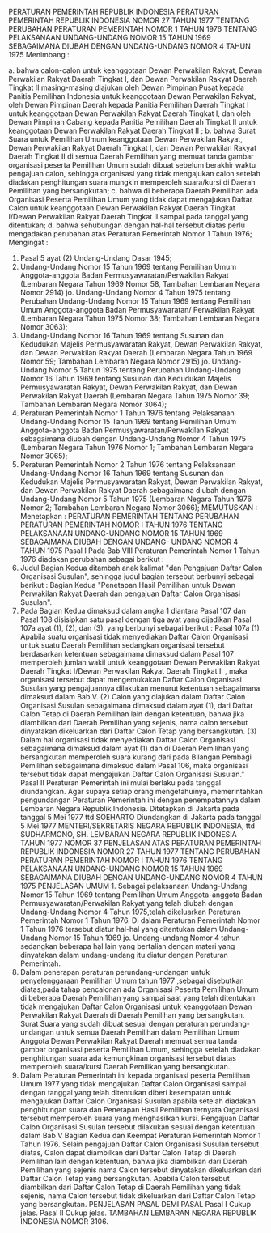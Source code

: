  PERATURAN PEMERINTAH REPUBLIK INDONESIA PERATURAN PEMERINTAH REPUBLIK INDONESIA NOMOR 27 TAHUN 1977 TENTANG PERUBAHAN PERATURAN PEMERINTAH NOMOR 1 TAHUN 1976 TENTANG PELAKSANAAN UNDANG-UNDANG NOMOR 15 TAHUN 1969 SEBAGAIMANA DIUBAH DENGAN UNDANG-UNDANG NOMOR 4 TAHUN 1975
Menimbang :

a. bahwa calon-calon untuk keanggotaan Dewan Perwakilan Rakyat, Dewan Perwakilan Rakyat Daerah Tingkat I, dan Dewan Perwakilan Rakyat Daerah Tingkat II masing-masing diajukan oleh Dewan Pimpinan Pusat kepada Panitia Pemilihan Indonesia untuk keanggotaan Dewan Perwakilan Rakyat, oleh Dewan Pimpinan Daerah kepada Panitia Pemilihan Daerah Tingkat I untuk keanggotaan Dewan Perwakilan Rakyat Daerah Tingkat I, dan oleh Dewan Pimpinan Cabang kepada Panitia Pemilihan Daerah Tingkat II untuk keanggotaan Dewan Perwakilan Rakyat Daerah Tingkat II ;
b. bahwa Surat Suara untuk Pemilihan Umum keanggotaan Dewan Perwakilan Rakyat, Dewan Perwakilan Rakyat Daerah Tingkat I, dan Dewan Perwakilan Rakyat Daerah Tingkat II di semua Daerah Pemilihan yang memuat tanda gambar organisasi peserta Pemilihan Umum sudah dibuat sebelum berakhir waktu pengajuan calon, sehingga organisasi yang tidak mengajukan calon setelah diadakan penghitungan suara mungkin memperoleh suara/kursi di Daerah Pemilihan yang bersangkutan;
c. bahwa di beberapa Daerah Pemilihan ada Organisasi Peserta Pemilihan Umum yang tidak dapat mengajukan Daftar Calon untuk keanggotaan Dewan Perwakilan Rakyat Daerah Tingkat I/Dewan Perwakilan Rakyat Daerah Tingkat II sampai pada tanggal yang ditentukan;
d. bahwa sehubungan dengan hal-hal tersebut diatas perlu mengadakan perubahan atas Peraturan Pemerintah Nomor 1 Tahun 1976;
Mengingat :

1. Pasal 5 ayat (2) Undang-Undang Dasar 1945;
2. Undang-Undang Nomor 15 Tahun 1969 tentang Pemilihan Umum Anggota-anggota Badan Permusyawaratan/Perwakilan Rakyat (Lembaran Negara Tahun 1969 Nomor 58, Tambahan Lembaran Negara Nomor 2914) jo. Undang-Undang Nomor 4 Tahun 1975 tentang Perubahan Undang-Undang Nomor 15 Tahun 1969 tentang Pemilihan Umum Anggota-anggota Badan Permusyawaratan/ Perwakilan Rakyat (Lembaran Negara Tahun 1975 Nomor 38; Tambahan Lembaran Negara Nomor 3063);
3. Undang-Undang Nomor 16 Tahun 1969 tentang Susunan dan Kedudukan Majelis Permusyawaratan Rakyat, Dewan Perwakilan Rakyat, dan Dewan Perwakilan Rakyat Daerah (Lembaran Negara Tahun 1969 Nomor 59; Tambahan Lembaran Negara Nomor 2915) jo. Undang-Undang Nomor 5 Tahun 1975 tentang Perubahan Undang-Undang Nomor 16 Tahun 1969 tentang Susunan dan Kedudukan Majelis Permusyawaratan Rakyat, Dewan Perwakilan Rakyat, dan Dewan Perwakilan Rakyat Daerah (Lembaran Negara Tahun 1975 Nomor 39; Tambahan Lembaran Negara Nomor 3064);
4. Peraturan Pemerintah Nomor 1 Tahun 1976 tentang Pelaksanaan Undang-Undang Nomor 15 Tahun 1969 tentang Pemilihan Umum Anggota-anggota Badan Permusyawaratan/Perwakilan Rakyat sebagaimana diubah dengan Undang-Undang Nomor 4 Tahun 1975 (Lembaran Negara Tahun 1976 Nomor 1; Tambahan Lembaran Negara Nomor 3065);
5. Peraturan Pemerintah Nomor 2 Tahun 1976 tentang Pelaksanaan Undang-Undang Nomor 16 Tahun 1969 tentang Susunan dan Kedudukan Majelis Permusyawaratan Rakyat, Dewan Perwakilan Rakyat, dan Dewan Perwakilan Rakyat Daerah sebagaimana diubah dengan Undang-Undang Nomor 5 Tahun 1975 (Lembaran Negara Tahun 1976 Nomor 2; Tambahan Lembaran Negara Nomor 3066);
MEMUTUSKAN :
 Menetapkan : PERATURAN PEMERINTAH TENTANG PERUBAHAN PERATURAN PEMERINTAH NOMOR I TAHUN 1976 TENTANG PELAKSANAAN UNDANG-UNDANG NOMOR 15 TAHUN 1969 SEBAGAIMANA DIUBAH DENGAN UNDANG- UNDANG NOMOR 4 TAHUN 1975
Pasal I
Pada Bab VIII Peraturan Pemerintah Nomor 1 Tahun 1976 diadakan perubahan sebagai berikut :
1. Judul Bagian Kedua ditambah anak kalimat "dan Pengajuan Daftar Calon Organisasi Susulan", sehingga judul bagian tersebut berbunyi sebagai berikut :
Bagian Kedua "Penetapan Hasil Pemilihan untuk Dewan Perwakilan Rakyat Daerah dan pengajuan Daftar Calon Organisasi Susulan".
2. Pada Bagian Kedua dimaksud dalam angka 1 diantara Pasal 107 dan Pasal 108 disisipkan satu pasal dengan tiga ayat yang dijadikan Pasal 107a ayat (1), (2), dan (3), yang berbunyi sebagai berikut : Pasal 107a (1) Apabila suatu organisasi tidak menyediakan Daftar Calon Organisasi untuk suatu Daerah Pemilihan sedangkan organisasi tersebut berdasarkan ketentuan sebagaimana dimaksud dalam Pasal 107 memperoleh jumlah wakil untuk keanggotaan Dewan Perwakilan Rakyat Daerah Tingkat I/Dewan Perwakilan Rakyat Daerah Tingkat II , maka organisasi tersebut dapat mengemukakan Daftar Calon Organisasi Susulan yang pengajuannya dilakukan menurut ketentuan sebagaimana dimaksud dalam Bab V.
(2) Calon yang diajukan dalam Daftar Calon Organisasi Susulan sebagaimana dimaksud dalam ayat (1), dari Daftar Calon Tetap di Daerah Pemilihan lain dengan ketentuan, bahwa jika diambilkan dari Daerah Pemilihan yang sejenis, nama calon tersebut dinyatakan dikeluarkan dari Daftar Calon Tetap yang bersangkutan.
(3) Dalam hal organisasi tidak menyediakan Daftar Calon Organisasi sebagaimana dimaksud dalam ayat (1) dan di Daerah Pemilihan yang bersangkutan memperoleh suara kurang dari pada Bilangan Pembagi Pemilihan sebagaimana dimaksud dalam Pasal 106, maka organisasi tersebut tidak dapat mengajukan Daftar Calon Organisasi Susulan."
Pasal II
Peraturan Pemerintah ini mulai berlaku pada tanggal diundangkan. Agar supaya setiap orang mengetahuinya, memerintahkan pengundangan Peraturan Pemerintah ini dengan penempatannya dalam Lembaran Negara Republik Indonesia. Ditetapkan di Jakarta pada tanggal 5 Mei 1977 ttd SOEHARTO Diundangkan di Jakarta pada tanggal 5 Mei 1977 MENTERI/SEKRETARIS NEGARA REPUBLIK INDONESIA, ttd SUDHARMONO, SH. LEMBARAN NEGARA REPUBLIK INDONESIA TAHUN 1977 NOMOR 37 PENJELASAN ATAS PERATURAN PEMERINTAH REPUBLIK INDONESIA NOMOR 27 TAHUN 1977 TENTANG PERUBAHAN PERATURAN PEMERINTAH NOMOR I TAHUN 1976 TENTANG PELAKSANAAN UNDANG-UNDANG NOMOR 15 TAHUN 1969 SEBAGAIMANA DIUBAH DENGAN UNDANG-UNDANG NOMOR 4 TAHUN 1975 PENJELASAN UMUM 1. Sebagai pelaksanaan Undang-Undang Nomor 15 Tahun 1969 tentang Pemilihan Umum Anggota-anggota Badan Permusyawaratan/Perwakilan Rakyat yang telah diubah dengan Undang-Undang Nomor 4 Tahun 1975,telah dikeluarkan Peraturan Pemerintah Nomor 1 Tahun 1976. Di dalam Peraturan Pemerintah Nomor 1 Tahun 1976 tersebut diatur hal-hal yang ditentukan dalam Undang-Undang Nomor 15 Tahun 1969 jo. Undang-undang Nomor 4 tahun sedangkan beberapa hal lain yang bertalian dengan materi yang dinyatakan dalam undang-undang itu diatur dengan Peraturan Pemerintah.
2. Dalam penerapan peraturan perundang-undangan untuk penyelenggaraan Pemilihan Umum tahun 1977 ,sebagai disebutkan diatas,pada tahap pencalonan ada Organisasi Peserta Pemilihan Umum di beberapa Daerah Pemilihan yang sampai saat yang telah ditentukan tidak mengajukan Daftar Calon Organisasi untuk keanggotaan Dewan Perwakilan Rakyat Daerah di Daerah Pemilihan yang bersangkutan. Surat Suara yang sudah dibuat sesuai dengan peraturan perundang-undangan untuk semua Daerah Pemilihan dalam Pemilihan Umum Anggota Dewan Perwakilan Rakyat Daerah memuat semua tanda gambar organisasi peserta Pemilihan Umum, sehingga setelah diadakan penghitungan suara ada kemungkinan organisasi tersebut diatas memperoleh suara/kursi Daerah Pemilikan yang bersangkutan.
3. Dalam Peraturan Pemerintah ini kepada organisasi peserta Pemilihan Umum 1977 yang tidak mengajukan Daftar Calon Organisasi sampai dengan tanggal yang telah ditentukan diberi kesempatan untuk mengajukan Daftar Calon Organisasi Susulan apabila setelah diadakan penghitungan suara dan Penetapan Hasil Pemilihan ternyata Organisasi tersebut memperoleh suara yang menghasilkan kursi. Pengajuan Daftar Calon Organisasi Susulan tersebut dilakukan sesuai dengan ketentuan dalam Bab V Bagian Kedua dan Keempat Peraturan Pemerintah Nomor 1 Tahun 1976. Selain pengajuan Daftar Calon Organisasi Susulan tersebut diatas, Calon dapat diambilkan dari Daftar Calon Tetap di Daerah Pemilihan lain dengan ketentuan, bahwa jika diambilkan dari Daerah Pemilihan yang sejenis nama Calon tersebut dinyatakan dikeluarkan dari Daftar Calon Tetap yang bersangkutan. Apabila Calon tersebut diambilkan dari Daftar Calon Tetap di Daerah Pemilihan yang tidak sejenis, nama Calon tersebut tidak dikeluarkan dari Daftar Calon Tetap yang bersangkutan. PENJELASAN PASAL DEMI PASAL
Pasal I
Cukup jelas.
Pasal II
Cukup jelas. TAMBAHAN LEMBARAN NEGARA REPUBLIK INDONESIA NOMOR 3106.